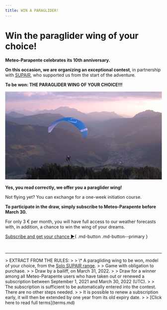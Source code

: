 ```yaml
---
title: WIN A PARAGLIDER!
---
```

# Win the paraglider wing of your choice!

**Meteo-Parapente celebrates its 10th anniversary.**

**On this occasion, we are organizing an exceptional contest**, in partnership with <a href="https://www.supair.com" target="_blank">SUPAIR</a>, who supported us from the start of the adventure.

**To be won: THE PARAGLIDER WING OF YOUR CHOICE!!!**

![](/img/voile.png)

**Yes, you read correctly, we offer you a paraglider wing!**

Not flying yet? You can exchange for a one-week initiation course.

**To participate in the draw, simply subscribe to Meteo-Parapente before March 30.**

For only 3 € per month, you will have full access to our weather forecasts with, in addition, a chance to win the wing of your dreams.

[Subscribe and get your chance ►](../users/contribute.md){ .md-button .md-button--primary }

<br>
<hr>
> EXTRACT FROM THE RULES:
>
> \* A paragliding wing to be won, model of your choice, from the <a href="https://www.supair.com/voiles/#category_id_160" target="_blank">Solo SUPAIR range</a>.
>
> Game with obligation to purchase.
>
> Draw by a bailiff, on March 31, 2022.
>
> Draw for a winner among all Meteo-Parapente users who have taken out or renewed a subscription between September 1, 2021 and March 30, 2022 (UTC).
>
> The subscription is sufficient to be automatically entered into the contest. There are no other steps needed.
>
> It is possible to renew a subscription early, it will then be extended by one year from its old expiry date.
>
> [Click here to read full terms](terms.md)